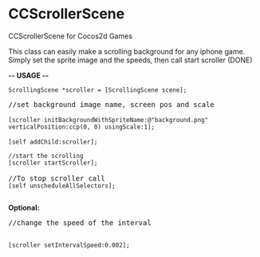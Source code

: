 CCScrollerScene
===============

CCScrollerScene for Cocos2d Games

This class can easily make a scrolling background for any iphone game.
Simply set the sprite image and the speeds, then call start scroller (DONE)

<b>-- USAGE --</b><p>
<pre>
<code>ScrollingScene *scroller = [ScrollingScene scene];</code>
<p/>//set background image name, screen pos and scale

<code>[scroller initBackgroundWithSpriteName:@"background.png" verticalPosition:ccp(0, 0) usingScale:1];</code>

<code>[self addChild:scroller];

//start the scrolling
[scroller startScroller];</code>

//To stop scroller call
<code>[self unscheduleAllSelectors];</code>
</pre>
<p>
<b>Optional:</b>
<pre>
//change the speed of the interval

<code>[scroller setIntervalSpeed:0.002];</code></pre>


